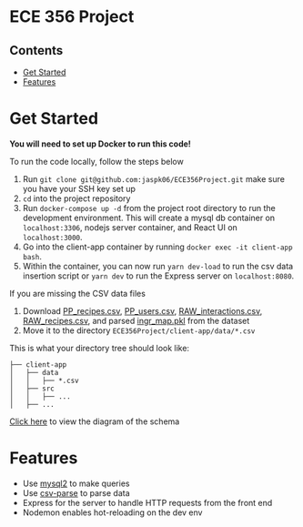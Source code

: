 # ECE 356 Project

## Contents
  - [Get Started](#get-started)
  - [Features](#features)

# Get Started

**You will need to set up Docker to run this code!**

To run the code locally, follow the steps below  
1. Run `git clone git@github.com:jaspk06/ECE356Project.git` make sure you have your SSH key set up
2. `cd` into the project repository  
3. Run `docker-compose up -d` from the project root directory to run the development environment. This will create a mysql db container on `localhost:3306`, nodejs server container, and React UI on `localhost:3000`.
4. Go into the client-app container by running `docker exec -it client-app bash`.
5. Within the container, you can now run `yarn dev-load` to run the csv data insertion script or `yarn dev` to run the Express server on `localhost:8080`.

If you are missing the CSV data files
1. Download [PP_recipes.csv](https://www.kaggle.com/shuyangli94/food-com-recipes-and-user-interactions?select=PP_recipes.csv), [PP_users.csv](https://www.kaggle.com/shuyangli94/food-com-recipes-and-user-interactions?select=PP_users.csv), [RAW_interactions.csv](https://www.kaggle.com/shuyangli94/food-com-recipes-and-user-interactions?select=RAW_interactions.csv), [RAW_recipes.csv](https://www.kaggle.com/shuyangli94/food-com-recipes-and-user-interactions?select=RAW_recipes.csv), and parsed [ingr_map.pkl](https://www.kaggle.com/shuyangli94/food-com-recipes-and-user-interactions?select=ingr_map.pkl) from the dataset
2. Move it to the directory `ECE356Project/client-app/data/*.csv`

This is what your directory tree should look like:
```
├── client-app
│   ├── data
│   │   ├── *.csv
│   ├── src
│   │   ├── ...
│   ├── ...
```

[Click here](https://dbdiagram.io/d/61a168448c901501c0d4b260) to view the diagram of the schema

# Features

- Use [mysql2](https://github.com/sidorares/node-mysql2) to make queries
- Use [csv-parse](https://github.com/adaltas/node-csv) to parse data
- Express for the server to handle HTTP requests from the front end
- Nodemon enables hot-reloading on the dev env

